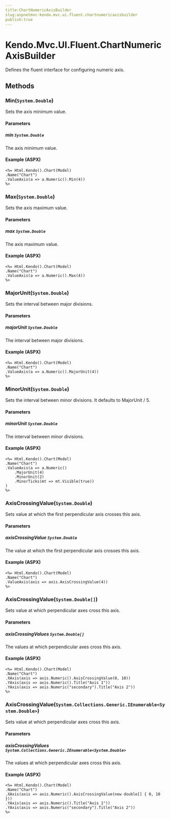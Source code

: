 ```yaml
---
title:ChartNumericAxisBuilder
slug:aspnetmvc-kendo.mvc.ui.fluent.chartnumericaxisbuilder
publish:true
---
```


# Kendo.Mvc.UI.Fluent.ChartNumericAxisBuilder
Defines the fluent interface for configuring numeric axis.



## Methods

### Min(`System.Double`)
Sets the axis minimum value.


#### Parameters

##### min `System.Double`
The axis minimum value.




#### Example (ASPX)
    <%= Html.Kendo().Chart(Model)
    .Name("Chart")
    .ValueAxis(a => a.Numeric().Min(4))
    %>


### Max(`System.Double`)
Sets the axis maximum value.


#### Parameters

##### max `System.Double`
The axis maximum value.




#### Example (ASPX)
    <%= Html.Kendo().Chart(Model)
    .Name("Chart")
    .ValueAxis(a => a.Numeric().Max(4))
    %>


### MajorUnit(`System.Double`)
Sets the interval between major divisions.


#### Parameters

##### majorUnit `System.Double`
The interval between major divisions.




#### Example (ASPX)
    <%= Html.Kendo().Chart(Model)
    .Name("Chart")
    .ValueAxis(a => a.Numeric().MajorUnit(4))
    %>


### MinorUnit(`System.Double`)
Sets the interval between minor divisions.
            It defaults to MajorUnit / 5.


#### Parameters

##### minorUnit `System.Double`
The interval between minor divisions.




#### Example (ASPX)
    <%= Html.Kendo().Chart(Model)
    .Name("Chart")
    .ValueAxis(a => a.Numeric()
        .MajorUnit(4)
        .MinorUnit(2)
        .MinorTicks(mt => mt.Visible(true))
    )
    %>


### AxisCrossingValue(`System.Double`)
Sets value at which the first perpendicular axis crosses this axis.


#### Parameters

##### axisCrossingValue `System.Double`
The value at which the first perpendicular axis crosses this axis.




#### Example (ASPX)
    <%= Html.Kendo().Chart(Model)
    .Name("Chart")
    .ValueAxis(axis => axis.AxisCrossingValue(4))
    %>


### AxisCrossingValue(`System.Double[]`)
Sets value at which perpendicular axes cross this axis.


#### Parameters

##### axisCrossingValues `System.Double[]`
The values at which perpendicular axes cross this axis.




#### Example (ASPX)
    <%= Html.Kendo().Chart(Model)
    .Name("Chart")
    .XAxis(axis => axis.Numeric().AxisCrossingValue(0, 10))
    .YAxis(axis => axis.Numeric().Title("Axis 1"))
    .YAxis(axis => axis.Numeric("secondary").Title("Axis 2"))
    %>


### AxisCrossingValue(`System.Collections.Generic.IEnumerable<System.Double>`)
Sets value at which perpendicular axes cross this axis.


#### Parameters

##### axisCrossingValues `System.Collections.Generic.IEnumerable<System.Double>`
The values at which perpendicular axes cross this axis.




#### Example (ASPX)
    <%= Html.Kendo().Chart(Model)
    .Name("Chart")
    .XAxis(axis => axis.Numeric().AxisCrossingValue(new double[] { 0, 10 }))
    .YAxis(axis => axis.Numeric().Title("Axis 1"))
    .YAxis(axis => axis.Numeric("secondary").Title("Axis 2"))
    %>



 
